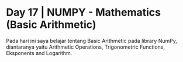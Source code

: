 # Day 17 | NUMPY - Mathematics (Basic Arithmetic)
Pada hari ini saya belajar tentang Basic Arithmetic pada library NumPy, diantaranya yaitu Arithmetic Operations, Trigonometric Functions, Eksponents and Logarithm.